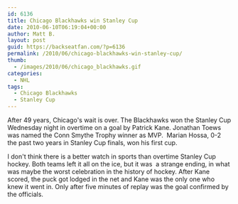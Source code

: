 ```yaml
---
id: 6136
title: Chicago Blackhawks win Stanley Cup
date: 2010-06-10T06:19:04+00:00
author: Matt B.
layout: post
guid: https://backseatfan.com/?p=6136
permalink: /2010/06/chicago-blackhawks-win-stanley-cup/
thumb:
  - /images/2010/06/chicago_blackhawks.gif
categories:
  - NHL
tags:
  - Chicago Blackhawks
  - Stanley Cup
---
```


<div class="entry">
  <p>
    After 49 years, Chicago's wait is over. The Blackhawks won the Stanley Cup Wednesday night in overtime on a goal by Patrick Kane. Jonathan Toews was named the Conn Smythe Trophy winner as MVP.  Marian Hossa, 0-2 the past two years in Stanley Cup finals, won his first cup.
  </p>

  <p>
    I don't think there is a better watch in sports than overtime Stanley Cup hockey. Both teams left it all on the ice, but it was  a strange ending, in what was maybe the worst celebration in the history of hockey. After Kane scored, the puck got lodged in the net and Kane was the only one who knew it went in. Only after five minutes of replay was the goal confirmed by the officials.
  </p>
</div>
